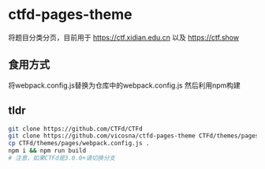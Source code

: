 # ctfd-pages-theme

将题目分类分页，目前用于 https://ctf.xidian.edu.cn 以及 https://ctf.show

## 食用方式

将webpack.config.js替换为仓库中的webpack.config.js
然后利用npm构建

## tldr

```sh
git clone https://github.com/CTFd/CTFd
git clone https://github.com/vicosna/ctfd-pages-theme CTFd/themes/pages
cp CTFd/themes/pages/webpack.config.js .
npm i && npm run build
# 注意，如果CTFd是3.0.0+请切换分支
```
